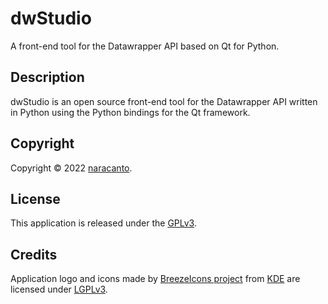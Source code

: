 
# dwStudio

A front-end tool for the Datawrapper API based on Qt for Python.


## Description

dwStudio is an open source front-end tool for the Datawrapper API written in Python using the Python bindings for the Qt framework.


## Copyright

Copyright &copy; 2022 [naracanto](https://naracanto.com).


## License

This application is released under the [GPLv3](https://www.gnu.org/licenses/gpl-3.0.en.html).


## Credits

Application logo and icons made by [BreezeIcons project](https://api.kde.org/frameworks/breeze-icons/html/index.html) from [KDE](https://kde.org)
are licensed under [LGPLv3](https://www.gnu.org/licenses/lgpl-3.0.en.html).
